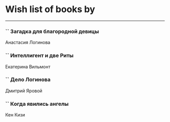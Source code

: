 # Wish list of books by [](https://ok.ru/profile/536771522733)
---

### `` Загадка для благородной девицы
Анастасия Логинова

### `` Интеллигент и две Риты
Екатерина Вильмонт

### `` Дело Логинова
Дмитрий Яровой

### `` Когда явились ангелы
Кен Кизи


